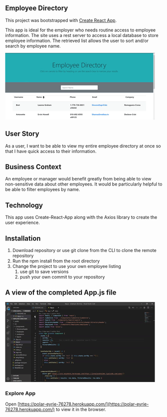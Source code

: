 ## Employee Directory

This project was bootstrapped with [Create React App](https://github.com/facebook/create-react-app).

This app is ideal for the employer who needs routine access to employee information.  The site uses a rest server to access a local database to store employee information.  The retrieved list allows the user to sort and/or search by employee name.  

![Employee Directory](client/public/EmployeeDirectoryDemo.gif)  

## User Story

As a user, I want to be able to view my entire employee directory at once so that I have quick access to their information.

## Business Context
An employee or manager would benefit greatly from being able to view non-sensitive data about other employees. It would be particularly helpful to be able to filter employees by name.

## Technology
This app uses Create-React-App along with the Axios library to create the user experience.

## Installation
1. Download repository or use git clone from the CLI to clone the remote repository
1. Run the npm install from the root directory
1. Change the project to use your own employee listing
   1. use git to save versions
   1. push your own commit to your repository

## A view of the completed App.js file

![Code View](client/public/CodeView.gif)

### Explore App

Open [https://polar-eyrie-76278.herokuapp.com/](https://polar-eyrie-76278.herokuapp.com/) to view it in the browser.
